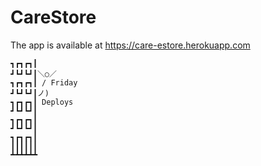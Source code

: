 # CareStore

The app is available at https://care-estore.herokuapp.com

```
┓┏┓┏┓┃
┛┗┛┗┛┃＼○／
┓┏┓┏┓┃ / Friday
┛┗┛┗┛┃ノ)
┓┏┓┏┓┃ Deploys
┛┗┛┗┛┃
┓┏┓┏┓┃
┛┗┛┗┛┃
┓┏┓┏┓┃
┃┃┃┃┃┃
┻┻┻┻┻┻
```